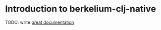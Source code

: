 # Introduction to berkelium-clj-native

TODO: write [great documentation](http://jacobian.org/writing/great-documentation/what-to-write/)
